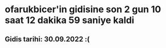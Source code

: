 # ofarukbicer'in gidisine son 2 gun 10 saat 12 dakika 59 saniye kaldi

## Gidis tarihi: 30.09.2022 :(
